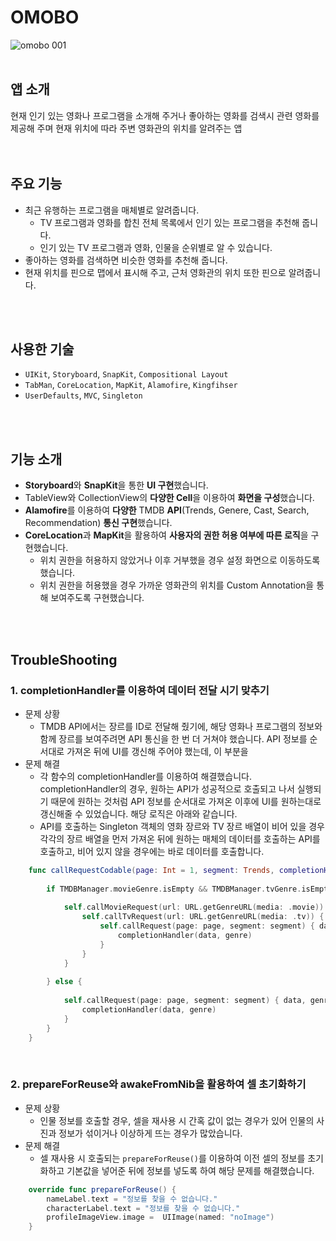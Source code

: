 # OMOBO
![omobo 001](https://github.com/andwecrawl/OMOBO/assets/120160532/849f9080-9b74-4152-a519-2f71e3b8a8e9)
<br><br>

## 앱 소개
현재 인기 있는 영화나 프로그램을 소개해 주거나 좋아하는 영화를 검색시 관련 영화를 제공해 주며 현재 위치에 따라 주변 영화관의 위치를 알려주는 앱
<br>
<br><br>

## 주요 기능
- 최근 유행하는 프로그램을 매체별로 알려줍니다.
  - TV 프로그램과 영화를 합친 전체 목록에서 인기 있는 프로그램을 추천해 줍니다.
  - 인기 있는 TV 프로그램과 영화, 인물을 순위별로 알 수 있습니다.
- 좋아하는 영화를 검색하면 비슷한 영화를 추천해 줍니다.
- 현재 위치를 핀으로 맵에서 표시해 주고, 근처 영화관의 위치 또한 핀으로 알려줍니다.
<br>
<br>


## 사용한 기술
- `UIKit`, `Storyboard`, `SnapKit`, `Compositional Layout`
- `TabMan`, `CoreLocation`, `MapKit`, `Alamofire`, `Kingfihser`
- `UserDefaults`, `MVC`, `Singleton`
<br>
<br>

## 기능 소개
- **Storyboard**와 **SnapKit**을 통한 **UI 구현**했습니다.
- TableView와 CollectionView의 **다양한 Cell**을 이용하여 **화면을 구성**했습니다.
- **Alamofire**를 이용하여 **다양한** TMDB **API**(Trends, Genere, Cast, Search, Recommendation) **통신 구현**했습니다.
- **CoreLocation**과 **MapKit**을 활용하여 **사용자의 권한 허용 여부에 따른 로직**을 구현했습니다.
  - 위치 권한을 허용하지 않았거나 이후 거부했을 경우 설정 화면으로 이동하도록 했습니다.
  - 위치 권한을 허용했을 경우 가까운 영화관의 위치를 Custom Annotation을 통해 보여주도록 구현했습니다.
<br>
<br>

## TroubleShooting

### 1. completionHandler를 이용하여 데이터 전달 시기 맞추기

- 문제 상황
  - TMDB API에서는 장르를 ID로 전달해 줬기에, 해당 영화나 프로그램의 정보와 함께 장르를 보여주려면 API 통신을 한 번 더 거쳐야 했습니다. API 정보를 순서대로 가져온 뒤에 UI를 갱신해 주어야 했는데, 이 부분을 
- 문제 해결
  - 각 함수의 completionHandler를 이용하여 해결했습니다. completionHandler의 경우, 원하는 API가 성공적으로 호출되고 나서 실행되기 때문에 원하는 것처럼 API 정보를 순서대로 가져온 이후에 UI를 원하는대로 갱신해줄 수 있었습니다. 해당 로직은 아래와 같습니다.
  - API를 호출하는 Singleton 객체의 영화 장르와 TV 장르 배열이 비어 있을 경우 각각의 장르 배열을 먼저 가져온 뒤에 원하는 매체의 데이터를 호출하는 API를 호출하고, 비어 있지 않을 경우에는 바로 데이터를 호출합니다. 

```swift
    func callRequestCodable(page: Int = 1, segment: Trends, completionHandler: @escaping (TMDB, [[String]]) -> ()) {
        
        if TMDBManager.movieGenre.isEmpty && TMDBManager.tvGenre.isEmpty {
            
            self.callMovieRequest(url: URL.getGenreURL(media: .movie)) {
                self.callTvRequest(url: URL.getGenreURL(media: .tv)) {
                    self.callRequest(page: page, segment: segment) { data, genre in
                        completionHandler(data, genre)
                    }
                }
            }
            
        } else {
            
            self.callRequest(page: page, segment: segment) { data, genre in
                completionHandler(data, genre)
            }
        }
    }
```
<br>

### 2. prepareForReuse와 awakeFromNib을 활용하여 셀 초기화하기
- 문제 상황
  - 인물 정보를 호출할 경우, 셀을 재사용 시 간혹 값이 없는 경우가 있어 인물의 사진과 정보가 섞이거나 이상하게 뜨는 경우가 많았습니다.
- 문제 해결
  - 셀 재사용 시 호출되는 `prepareForReuse()`를 이용하여 이전 셀의 정보를 초기화하고 기본값을 넣어준 뒤에 정보를 넣도록 하여 해당 문제를 해결했습니다.

```swift
    override func prepareForReuse() {
        nameLabel.text = "정보를 찾을 수 없습니다."
        characterLabel.text = "정보를 찾을 수 없습니다."
        profileImageView.image =  UIImage(named: "noImage")
    }
```
